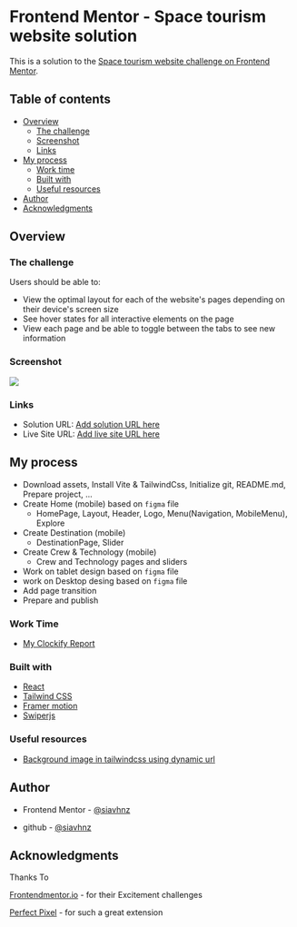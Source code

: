 # Frontend Mentor - Space tourism website solution

This is a solution to the [Space tourism website challenge on Frontend Mentor](https://www.frontendmentor.io/challenges/space-tourism-multipage-website-gRWj1URZ3).

## Table of contents

- [Overview](#overview)
  - [The challenge](#the-challenge)
  - [Screenshot](#screenshot)
  - [Links](#links)
- [My process](#my-process)
  - [Work time](#work-time)
  - [Built with](#built-with)
  - [Useful resources](#useful-resources)
- [Author](#author)
- [Acknowledgments](#acknowledgments)

## Overview

### The challenge

Users should be able to:

- View the optimal layout for each of the website's pages depending on their device's screen size
- See hover states for all interactive elements on the page
- View each page and be able to toggle between the tabs to see new information

### Screenshot

![](./screenshot.jpg)

### Links

- Solution URL: [Add solution URL here](https://your-solution-url.com)
- Live Site URL: [Add live site URL here](https://your-live-site-url.com)

## My process

- Download assets, Install Vite & TailwindCss, Initialize git, README.md, Prepare project, ...
- Create Home (mobile) based on `figma` file
  - HomePage, Layout, Header, Logo, Menu(Navigation, MobileMenu), Explore
- Create Destination (mobile)
  - DestinationPage, Slider
- Create Crew & Technology (mobile)
  - Crew and Technology pages and sliders
- Work on tablet design based on `figma` file
- work on Desktop desing based on `figma` file
- Add page transition
- Prepare and publish

### Work Time

- [My Clockify Report](https://app.clockify.me/shared/?)

### Built with

- [React](https:react.dev)
- [Tailwind CSS](https://tailwindcss.com/)
- [Framer motion](https//framer.com/motion)
- [Swiperjs](https://swiperjs.com/react)

### Useful resources

- [Background image in tailwindcss using dynamic url](https://stackoverflow.com/a/70810692)

## Author

- Frontend Mentor - [@siavhnz](https://www.frontendmentor.io/profile/siavhnz)

- github - [@siavhnz](https://www.github.com/siavhnz)

## Acknowledgments

Thanks To

[Frontendmentor.io](https://www.frontendmentor.io/challenges) - for their Excitement challenges  

[Perfect Pixel](https://chrome.google.com/webstore/detail/perfectpixel-by-welldonec/dkaagdgjmgdmbnecmcefdhjekcoceebi?hl=en) - for such a great extension

